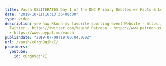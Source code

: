 ```yaml
---
title: Vaush OBLITERATES Day 1 of the DNC Primary Debates w/ Facts & Logic
date: "2019-10-11T16:13:36+08:00"
type: video
description: yee haw Kkona my favorite sporting event Website - https://www.vaush.gg/
  Twitter - https://twitter.com/VaushV Patreon - https://www.patreon.com/vaush Donate
  - https://www.paypal.me/vaush
publishdate: "2019-07-09T19:00:04.000Z"
url: /vaush/cOrgn9qjhkI/
providers:
  youtube:
    id: cOrgn9qjhkI
---
```

